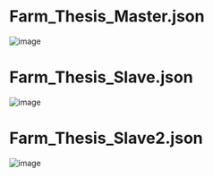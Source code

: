 # Farm_Thesis_Master.json

![image](https://user-images.githubusercontent.com/60500365/182135836-3a328944-c307-4760-8d42-299e06e5705e.png)


# Farm_Thesis_Slave.json

![image](https://user-images.githubusercontent.com/60500365/182135970-54441170-f506-4e88-bc66-27e9311f2b4c.png)


# Farm_Thesis_Slave2.json
![image](https://user-images.githubusercontent.com/60500365/204402224-9ecbd5b6-c5b4-4171-9201-893f4c5ea7b4.png)
